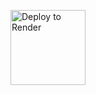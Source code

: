 


  <a href="https://render.com/deploy"><img src="https://render.com/images/deploy-to-render-button.svg" alt="Deploy to Render" width="120"></a>
